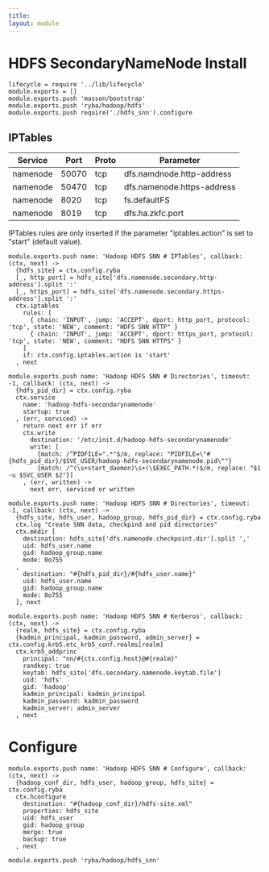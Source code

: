 ```yaml
---
title: 
layout: module
---
```


# HDFS SecondaryNameNode Install

    lifecycle = require '../lib/lifecycle'
    module.exports = []
    module.exports.push 'masson/bootstrap'
    module.exports.push 'ryba/hadoop/hdfs'
    module.exports.push require('./hdfs_snn').configure

## IPTables

| Service    | Port | Proto  | Parameter                  |
|------------|------|--------|----------------------------|
| namenode  | 50070 | tcp    | dfs.namdnode.http-address  |
| namenode  | 50470 | tcp    | dfs.namenode.https-address |
| namenode  | 8020  | tcp    | fs.defaultFS               |
| namenode  | 8019  | tcp    | dfs.ha.zkfc.port           |

IPTables rules are only inserted if the parameter "iptables.action" is set to 
"start" (default value).

    module.exports.push name: 'Hadoop HDFS SNN # IPTables', callback: (ctx, next) ->
      {hdfs_site} = ctx.config.ryba
      [_, http_port] = hdfs_site['dfs.namenode.secondary.http-address'].split ':'
      [_, https_port] = hdfs_site['dfs.namenode.secondary.https-address'].split ':'
      ctx.iptables
        rules: [
          { chain: 'INPUT', jump: 'ACCEPT', dport: http_port, protocol: 'tcp', state: 'NEW', comment: "HDFS SNN HTTP" }
          { chain: 'INPUT', jump: 'ACCEPT', dport: https_port, protocol: 'tcp', state: 'NEW', comment: "HDFS SNN HTTPS" }
        ]
        if: ctx.config.iptables.action is 'start'
      , next

    module.exports.push name: 'Hadoop HDFS SNN # Directories', timeout: -1, callback: (ctx, next) ->
      {hdfs_pid_dir} = ctx.config.ryba
      ctx.service
        name: 'hadoop-hdfs-secondarynamenode'
        startup: true
      , (err, serviced) ->
        return next err if err
        ctx.write
          destination: '/etc/init.d/hadoop-hdfs-secondarynamenode'
          write: [
            {match: /^PIDFILE=".*"$/m, replace: "PIDFILE=\"#{hdfs_pid_dir}/$SVC_USER/hadoop-hdfs-secondarynamenode.pid\""}
            {match: /^(\s+start_daemon)\s+(\$EXEC_PATH.*)$/m, replace: "$1 -u $SVC_USER $2"}]
        , (err, written) ->
          next err, serviced or written

    module.exports.push name: 'Hadoop HDFS SNN # Directories', timeout: -1, callback: (ctx, next) ->
      {hdfs_site, hdfs_user, hadoop_group, hdfs_pid_dir} = ctx.config.ryba
      ctx.log "Create SNN data, checkpind and pid directories"
      ctx.mkdir [
        destination: hdfs_site['dfs.namenode.checkpoint.dir'].split ','
        uid: hdfs_user.name
        gid: hadoop_group.name
        mode: 0o755
      ,
        destination: "#{hdfs_pid_dir}/#{hdfs_user.name}"
        uid: hdfs_user.name
        gid: hadoop_group.name
        mode: 0o755
      ], next

    module.exports.push name: 'Hadoop HDFS SNN # Kerberos', callback: (ctx, next) ->
      {realm, hdfs_site} = ctx.config.ryba
      {kadmin_principal, kadmin_password, admin_server} = ctx.config.krb5.etc_krb5_conf.realms[realm]
      ctx.krb5_addprinc 
        principal: "nn/#{ctx.config.host}@#{realm}"
        randkey: true
        keytab: hdfs_site['dfs.secondary.namenode.keytab.file']
        uid: 'hdfs'
        gid: 'hadoop'
        kadmin_principal: kadmin_principal
        kadmin_password: kadmin_password
        kadmin_server: admin_server
      , next

# Configure

    module.exports.push name: 'Hadoop HDFS SNN # Configure', callback: (ctx, next) ->
      {hadoop_conf_dir, hdfs_user, hadoop_group, hdfs_site} = ctx.config.ryba
      ctx.hconfigure
        destination: "#{hadoop_conf_dir}/hdfs-site.xml"
        properties: hdfs_site
        uid: hdfs_user
        gid: hadoop_group
        merge: true
        backup: true
      , next

    module.exports.push 'ryba/hadoop/hdfs_snn'




